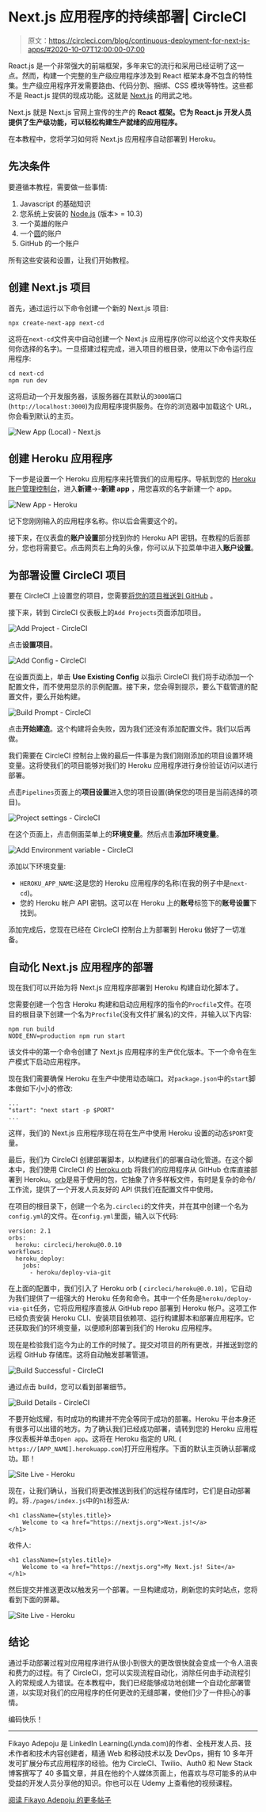 # Next.js 应用程序的持续部署| CircleCI

> 原文：<https://circleci.com/blog/continuous-deployment-for-next-js-apps/#2020-10-07T12:00:00-07:00>

React.js 是一个非常强大的前端框架，多年来它的流行和采用已经证明了这一点。然而，构建一个完整的生产级应用程序涉及到 React 框架本身不包含的特性集。生产级应用程序开发需要路由、代码分割、捆绑、CSS 模块等特性。这些都不是 React.js 提供的现成功能。这就是 [Next.js](https://nextjs.org/) 的用武之地。

Next.js 就是 Next.js 官网上宣传的生产的 **React 框架。它为 React.js 开发人员提供了生产级功能，可以轻松构建生产就绪的应用程序。**

在本教程中，您将学习如何将 Next.js 应用程序自动部署到 Heroku。

## 先决条件

要遵循本教程，需要做一些事情:

1.  Javascript 的基础知识
2.  您系统上安装的 [Node.js](https://nodejs.org) (版本> = 10.3)
3.  一个英雄的账户
4.  一个[圆](https://circleci.com/signup/)的账户
5.  GitHub 的一个账户

所有这些安装和设置，让我们开始教程。

## 创建 Next.js 项目

首先，通过运行以下命令创建一个新的 Next.js 项目:

```
npx create-next-app next-cd 
```

这将在`next-cd`文件夹中自动创建一个 Next.js 应用程序(你可以给这个文件夹取任何你选择的名字)。一旦搭建过程完成，进入项目的根目录，使用以下命令运行应用程序:

```
cd next-cd
npm run dev 
```

这将启动一个开发服务器，该服务器在其默认的`3000`端口(`http://localhost:3000`)为应用程序提供服务。在你的浏览器中加载这个 URL，你会看到默认的主页。

![New App (Local) - Next.js](img/2ebd2ae0579c3bfaf24d6fa1a0dfd2d8.png)

## 创建 Heroku 应用程序

下一步是设置一个 Heroku 应用程序来托管我们的应用程序。导航到您的 [Heroku 账户管理控制台](https://dashboard.heroku.com/apps)，进入**新建**->-**新建 app** ，用您喜欢的名字新建一个 app。

![New App - Heroku](img/8c86065ec347014d53e851e2cb7b717f.png)

记下您刚刚输入的应用程序名称。你以后会需要这个的。

接下来，在仪表盘的**账户设置**部分找到你的 Heroku API 密钥。在教程的后面部分，您也将需要它。点击网页右上角的头像，你可以从下拉菜单中进入**账户设置**。

## 为部署设置 CircleCI 项目

要在 CircleCI 上设置您的项目，您需要[将您的项目推送到 GitHub](https://circleci.com/blog/pushing-a-project-to-github/) 。

接下来，转到 CircleCI 仪表板上的`Add Projects`页面添加项目。

![Add Project - CircleCI](img/2ba3274199dba0eb330735c35d3b993f.png)

点击**设置项目**。

![Add Config - CircleCI](img/8a4f616e7152f70a7b8561a854870289.png)

在设置页面上，单击 **Use Existing Config** 以指示 CircleCI 我们将手动添加一个配置文件，而不使用显示的示例配置。接下来，您会得到提示，要么下载管道的配置文件，要么开始构建。

![Build Prompt - CircleCI](img/fbb56a555546f4097c4171ec7bef686e.png)

点击**开始建造**。这个构建将会失败，因为我们还没有添加配置文件。我们以后再做。

我们需要在 CircleCI 控制台上做的最后一件事是为我们刚刚添加的项目设置环境变量。这将使我们的项目能够对我们的 Heroku 应用程序进行身份验证访问以进行部署。

点击`Pipelines`页面上的**项目设置**进入您的项目设置(确保您的项目是当前选择的项目)。

![Project settings - CircleCI](img/681c57caab78652fe9aa77f3701bd1d2.png)

在这个页面上，点击侧面菜单上的**环境变量**。然后点击**添加环境变量**。

![Add Environment variable - CircleCI](img/6cc2fcaa3ecda3a317d88c4f0400849f.png)

添加以下环境变量:

*   `HEROKU_APP_NAME`:这是您的 Heroku 应用程序的名称(在我的例子中是`next-cd`)。
*   您的 Heroku 帐户 API 密钥。这可以在 Heroku 上的**账号**标签下的**账号设置**下找到。

添加完成后，您现在已经在 CircleCI 控制台上为部署到 Heroku 做好了一切准备。

## 自动化 Next.js 应用程序的部署

现在我们可以开始为将 Next.js 应用程序部署到 Heroku 构建自动化脚本了。

您需要创建一个包含 Heroku 构建和启动应用程序的指令的`Procfile`文件。在项目的根目录下创建一个名为`Procfile`(没有文件扩展名)的文件，并输入以下内容:

```
npm run build
NODE_ENV=production npm run start 
```

该文件中的第一个命令创建了 Next.js 应用程序的生产优化版本。下一个命令在生产模式下启动应用程序。

现在我们需要确保 Heroku 在生产中使用动态端口。对`package.json`中的`start`脚本做如下小小的修改:

```
...
"start": "next start -p $PORT"
... 
```

这样，我们的 Next.js 应用程序现在将在生产中使用 Heroku 设置的动态`$PORT`变量。

最后，我们为 CircleCI 创建部署脚本，以构建我们的部署自动化管道。在这个脚本中，我们使用 CircleCI 的 [Heroku orb](https://circleci.com/developer/orbs/orb/circleci/heroku) 将我们的应用程序从 GitHub 仓库直接部署到 Heroku。[orb](https://circleci.com/orbs/)是易于使用的包，它抽象了许多样板文件，有时是复杂的命令/工作流，提供了一个开发人员友好的 API 供我们在配置文件中使用。

在项目的根目录下，创建一个名为`.circleci`的文件夹，并在其中创建一个名为`config.yml`的文件。在`config.yml`里面，输入以下代码:

```
version: 2.1
orbs:
  heroku: circleci/heroku@0.0.10
workflows:
  heroku_deploy:
    jobs:
      - heroku/deploy-via-git 
```

在上面的配置中，我们引入了 Heroku orb ( `circleci/heroku@0.0.10`)，它自动为我们提供了一组强大的 Heroku 任务和命令。其中一个任务是`heroku/deploy-via-git`任务，它将应用程序直接从 GitHub repo 部署到 Heroku 帐户。这项工作已经负责安装 Heroku CLI、安装项目依赖项、运行构建脚本和部署应用程序。它还获取我们的环境变量，以便顺利部署到我们的 Heroku 应用程序。

现在是检验我们迄今为止的工作的时候了。提交对项目的所有更改，并推送到您的远程 GitHub 存储库。这将自动触发部署管道。

![Build Successful - CircleCI](img/1f61570fa97e38f7ac89e277e1b9016f.png)

通过点击 build，您可以看到部署细节。

![Build Details - CircleCI](img/ba034100ecb2a031b7e4013bb0a04433.png)

不要开始炫耀，有时成功的构建并不完全等同于成功的部署。Heroku 平台本身还有很多可以出错的地方。为了确认我们已经成功部署，请转到您的 Heroku 应用程序仪表板并单击`Open app`。这将在 Heroku 指定的 URL ( `https://[APP_NAME].herokuapp.com`)打开应用程序。下面的默认主页确认部署成功。耶！

![Site Live - Heroku](img/fc902d8ff3842028ed03a8e18b91e3ec.png)

现在，让我们确认，当我们将更改推送到我们的远程存储库时，它们是自动部署的。将`./pages/index.js`中的`h1`标签从:

```
<h1 className={styles.title}>
    Welcome to <a href="https://nextjs.org">Next.js!</a>
</h1> 
```

收件人:

```
<h1 className={styles.title}>
    Welcome to <a href="https://nextjs.org">My Next.js! Site</a>
</h1> 
```

然后提交并推送更改以触发另一个部署。一旦构建成功，刷新您的实时站点，您将看到下面的屏幕。

![Site Live - Heroku](img/d20a3a0ac659e0bd4251665accf4beda.png)

## 结论

通过手动部署过程对应用程序进行从很小到很大的更改很快就会变成一个令人沮丧和费力的过程。有了 CircleCI，您可以实现流程自动化，消除任何由手动流程引入的常规或人为错误。在本教程中，我们已经能够成功地创建一个自动化部署管道，以实现对我们的应用程序的任何更改的无缝部署，使他们少了一件担心的事情。

编码快乐！

* * *

Fikayo Adepoju 是 LinkedIn Learning(Lynda.com)的作者、全栈开发人员、技术作者和技术内容创建者，精通 Web 和移动技术以及 DevOps，拥有 10 多年开发可扩展分布式应用程序的经验。他为 CircleCI、Twilio、Auth0 和 New Stack 博客撰写了 40 多篇文章，并且在他的个人媒体页面上，他喜欢与尽可能多的从中受益的开发人员分享他的知识。你也可以在 Udemy 上查看他的视频课程。

[阅读 Fikayo Adepoju 的更多帖子](/blog/author/fikayo-adepoju/)
